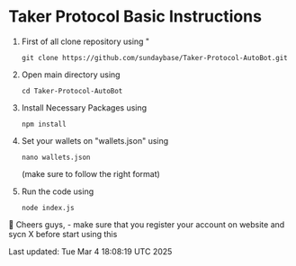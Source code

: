 # Taker Protocol Basic Instructions

1. First of all clone repository using "
     ```
     git clone https://github.com/sundaybase/Taker-Protocol-AutoBot.git
     ````

2. Open main directory using
    ```
    cd Taker-Protocol-AutoBot
    ```

3. Install Necessary Packages using
   ```
   npm install
   ```

4. Set your wallets on "wallets.json" using
   ```
   nano wallets.json
   ```
   (make sure to follow the right format)

5. Run the code using
   ```
   node index.js
   ```

💪 Cheers guys, - make sure that you register your account on website and sycn X before start using this

Last updated: Tue Mar  4 18:08:19 UTC 2025

